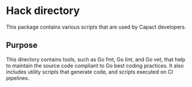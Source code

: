 # Hack directory

This package contains various scripts that are used by Capact developers.

## Purpose

This directory contains tools, such as Go fmt, Go lint, and Go vet, that help to maintain the source code compliant to Go best coding practices. It also includes utility scripts that generate code, and scripts executed on CI pipelines.
